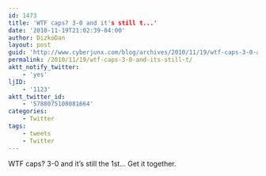 ```yaml
---
id: 1473
title: 'WTF caps? 3-0 and it's still t...'
date: '2010-11-19T21:02:39-04:00'
author: DizkoDan
layout: post
guid: 'http://www.cyberjunx.com/blog/archives/2010/11/19/wtf-caps-3-0-and-its-still-t/'
permalink: /2010/11/19/wtf-caps-3-0-and-its-still-t/
aktt_notify_twitter:
    - 'yes'
ljID:
    - '1123'
aktt_twitter_id:
    - '5788075108081664'
categories:
    - Twitter
tags:
    - tweets
    - Twitter
---
```


WTF caps? 3-0 and it’s still the 1st… Get it together.
